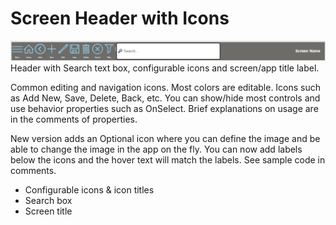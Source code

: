 # Screen Header with Icons
![(./../HeaderWithIcons/HeaderWithIcons.png)](./../HeaderWithIcons/HeaderWithIcons.png)
Header with Search text box, configurable icons and screen/app title label.

Common editing and navigation icons. Most colors are editable. Icons such as Add New, Save, Delete, Back, etc. You can show/hide most controls and use behavior properties such as OnSelect.
Brief explanations on usage are in the comments of properties.

New version adds an Optional icon where you can define the image and be able to change the image in the app on the fly.
You can now add labels below the icons and the hover text will match the labels. See sample code in comments.
- Configurable icons & icon titles
- Search box
- Screen title
